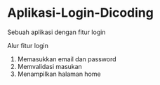 # Aplikasi-Login-Dicoding
Sebuah aplikasi dengan fitur login

Alur fitur login
1. Memasukkan email dan password
2. Memvalidasi masukan
3. Menampilkan halaman home
